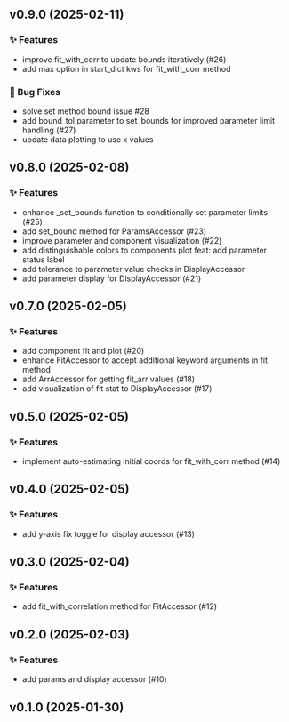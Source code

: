 ## v0.9.0 (2025-02-11)

### ✨ Features

- improve fit_with_corr to update bounds iteratively (#26)
- add max option in start_dict kws for fit_with_corr method

### 🐞 Bug Fixes

- solve set method bound issue #28
- add bound_tol parameter to set_bounds for improved parameter limit handling (#27)
- update data plotting to use x values

## v0.8.0 (2025-02-08)

### ✨ Features

- enhance _set_bounds function to conditionally set parameter limits (#25)
- add set_bound method for ParamsAccessor (#23)
- improve parameter and component visualization (#22)
- add distinguishable colors to components plot
feat: add parameter status label
- add tolerance to parameter value checks in DisplayAccessor
- add parameter display for DisplayAccessor (#21)

## v0.7.0 (2025-02-05)

### ✨ Features

- add component fit and plot (#20)
- enhance FitAccessor to accept additional keyword arguments in fit method
- add ArrAccessor for getting fit_arr values (#18)
- add visualization of fit stat to DisplayAccessor (#17)

## v0.5.0 (2025-02-05)

### ✨ Features

- implement auto-estimating initial coords for fit_with_corr method (#14)

## v0.4.0 (2025-02-05)

### ✨ Features

- add y-axis fix toggle for display accessor  (#13)

## v0.3.0 (2025-02-04)

### ✨ Features

- add fit_with_correlation method for FitAccessor (#12)

## v0.2.0 (2025-02-03)

### ✨ Features

- add params and display accessor (#10)

## v0.1.0 (2025-01-30)
